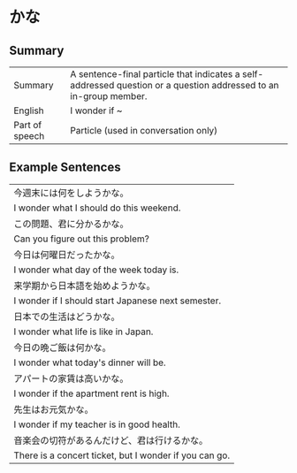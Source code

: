 # かな

## Summary

<table><tr>   <td>Summary</td>   <td>A sentence-final particle that indicates a self-addressed question or a question addressed to an in-group member.</td></tr><tr>   <td>English</td>   <td>I wonder if ~</td></tr><tr>   <td>Part of speech</td>   <td>Particle (used in conversation only)</td></tr></table>

## Example Sentences

<table><tr><td>今週末には何をしようかな。</td></tr><tr><td>I wonder what I should do this weekend.</td></tr><tr><td>この問題、君に分かるかな。</td></tr><tr><td>Can you figure out this problem?</td></tr><tr><td>今日は何曜日だったかな。</td></tr><tr><td>I wonder what day of the week today is.</td></tr><tr><td>来学期から日本語を始めようかな。</td></tr><tr><td>I wonder if I should start Japanese next semester.</td></tr><tr><td>日本での生活はどうかな。</td></tr><tr><td>I wonder what life is like in Japan.</td></tr><tr><td>今日の晩ご飯は何かな。</td></tr><tr><td>I wonder what today's dinner will be.</td></tr><tr><td>アパートの家賃は高いかな。</td></tr><tr><td>I wonder if the apartment rent is high.</td></tr><tr><td>先生はお元気かな。</td></tr><tr><td>I wonder if my teacher is in good health.</td></tr><tr><td>音楽会の切符があるんだけど、君は行けるかな。</td></tr><tr><td>There is a concert ticket, but I wonder if you can go.</td></tr></table>

